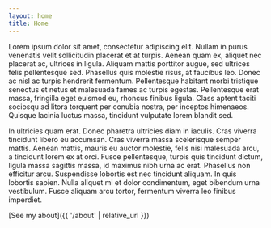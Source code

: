 ```yaml
---
layout: home
title: Home
---
```


Lorem ipsum dolor sit amet, consectetur adipiscing elit. Nullam in purus venenatis velit sollicitudin placerat et at turpis. Aenean quam ex, aliquet nec placerat ac, ultrices in ligula. Aliquam mattis porttitor augue, sed ultrices felis pellentesque sed. Phasellus quis molestie risus, at faucibus leo. Donec ac nisl ac turpis hendrerit fermentum. Pellentesque habitant morbi tristique senectus et netus et malesuada fames ac turpis egestas. Pellentesque erat massa, fringilla eget euismod eu, rhoncus finibus ligula. Class aptent taciti sociosqu ad litora torquent per conubia nostra, per inceptos himenaeos. Quisque lacinia luctus massa, tincidunt vulputate lorem blandit sed.

In ultricies quam erat. Donec pharetra ultricies diam in iaculis. Cras viverra tincidunt libero eu accumsan. Cras viverra massa scelerisque semper mattis. Aenean mattis, mauris eu auctor molestie, felis nisi malesuada arcu, a tincidunt lorem ex at orci. Fusce pellentesque, turpis quis tincidunt dictum, ligula massa sagittis massa, id maximus nibh urna ac erat. Phasellus non efficitur arcu. Suspendisse lobortis est nec tincidunt aliquam. In quis lobortis sapien. Nulla aliquet mi et dolor condimentum, eget bibendum urna vestibulum. Fusce aliquam arcu tortor, fermentum viverra leo finibus imperdiet.

 [See my about]({{ '/about' | relative_url }})

